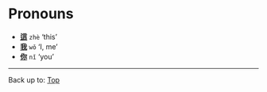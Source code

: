 # Pronouns

- **[這](zhe4.md)** `zhè` ‘this’
- **[我](wo3.md)** `wǒ` ‘I, me’
- **[你](ni3.md)** `nǐ` ‘you’

----

Back up to: [Top](../index.md)
